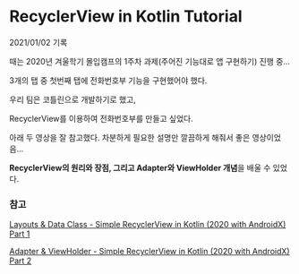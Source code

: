 # RecyclerView in Kotlin Tutorial

2021/01/02 기록

때는 2020년 겨울학기 몰입캠프의 1주차 과제(주어진 기능대로 앱 구현하기) 진행 중...

3개의 탭 중 첫번째 탭에 전화번호부 기능을 구현했어야 했다.

우리 팀은 코틀린으로 개발하기로 했고,

RecyclerView를 이용하여 전화번호부를 만들고 싶었다.

아래 두 영상을 잘 참고했다. 차분하게 필요한 설명만 깔끔하게 해줘서 좋은 영상이었음...

**RecyclerView의 원리와 장점, 그리고 Adapter와 ViewHolder 개념**을 배울 수 있었다.

### 참고

[Layouts & Data Class - Simple RecyclerView in Kotlin (2020 with AndroidX) Part 1](https://www.youtube.com/watch?v=6Gm3eMG8KqI)

[Adapter & ViewHolder - Simple RecyclerView in Kotlin (2020 with AndroidX) Part 2](https://www.youtube.com/watch?v=afl_i6uvvU0)